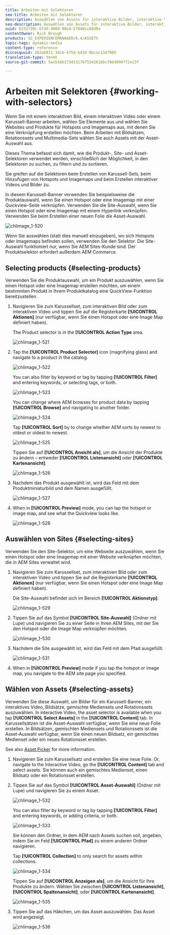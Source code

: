 ```yaml
---
title: Arbeiten mit Selektoren
seo-title: Arbeiten mit Selektoren
description: Auswählen von Assets für interaktive Bilder, interaktive Videos und Karussellbanner
seo-description: Auswählen von Assets für interaktive Bilder, interaktive Videos und Karussellbanner
uuid: 6231739c-bf49-4069-90a4-57848cc68d9a
contentOwner: Rick Brough
products: SG_EXPERIENCEMANAGER/6.4/ASSETS
topic-tags: dynamic-media
content-type: reference
discoiquuid: 262eb911-3dcb-475d-b410-8bcac1347905
translation-type: tm+mt
source-git-commit: 5acb16b1734331767554261bbcf9640947f2e23f

---
```



# Arbeiten mit Selektoren {#working-with-selectors}

Wenn Sie mit einem interaktiven Bild, einem interaktiven Video oder einem Karussell-Banner arbeiten, wählen Sie Elemente aus und wählen Sie Websites und Produkte für Hotspots und Imagemaps aus, mit denen Sie eine Verknüpfung erstellen möchten. Beim Arbeiten mit Bildsätzen, Rotationssets und Multimedia-Sets wählen Sie auch Assets mit der Asset-Auswahl aus.

Dieses Thema befasst sich damit, wie die Produkt-, Site- und Asset-Selektoren verwendet werden, einschließlich der Möglichkeit, in den Selektoren zu suchen, zu filtern und zu sortieren.

Sie greifen auf die Selektoren beim Erstellen von Karussell-Sets, beim Hinzufügen von Hotspots und Imagemaps und beim Erstellen interaktiver Videos und Bilder zu.

In diesem Karussell-Banner verwenden Sie beispielsweise die Produktauswahl, wenn Sie einen Hotspot oder eine Imagemap mit einer Quickview-Seite verknüpfen. Verwenden Sie die Site-Auswahl, wenn Sie einen Hotspot oder eine Imagemap mit einem Hyperlink verknüpfen. Verwenden Sie beim Erstellen einer neuen Folie die Asset-Auswahl.

![chlimage_1-520](assets/chlimage_1-520.png)

Wenn Sie auswählen (statt dies manuell einzugeben), wo sich Hotspots oder Imagemaps befinden sollen, verwenden Sie den Selektor. Die Site-Auswahl funktioniert nur, wenn Sie AEM Sites-Kunde sind. Der Produktselektor erfordert außerdem AEM Commerce.

## Selecting products {#selecting-products}

Verwenden Sie die Produktauswahl, um ein Produkt auszuwählen, wenn Sie einen Hotspot oder eine Imagemap erstellen möchten, um einem bestimmten Produkt in Ihrem Produktkatalog eine QuickView-Funktion bereitzustellen.

1. Navigieren Sie zum Karussellset, zum interaktiven Bild oder zum interaktiven Video und tippen Sie auf die Registerkarte **[!UICONTROL Aktionen]** (nur verfügbar, wenn Sie einen Hotspot oder eine Image Map definiert haben).

   The Product selector is in the **[!UICONTROL Action Type** area.

   ![chlimage_1-521](assets/chlimage_1-521.png)

1. Tap the **[!UICONTROL Product Selector]** icon (magnifying glass) and navigate to a product in the catalog.

   ![chlimage_1-522](assets/chlimage_1-522.png)

   You can also filter by keyword or tag by tapping **[!UICONTROL Filter]** and entering keywords, or selecting tags, or both.

   ![chlimage_1-523](assets/chlimage_1-523.png)

   You can change where AEM browses for product data by tapping **[!UICONTROL Browse]** and navigating to another folder.

   ![chlimage_1-524](assets/chlimage_1-524.png)

   Tap **[!UICONTROL Sort]** by to change whether AEM sorts by newest to oldest or oldest to newest.

   ![chlimage_1-525](assets/chlimage_1-525.png)

   Tippen Sie auf **[!UICONTROL Ansicht als]**, um die Ansicht der Produkte zu ändern – entweder **[!UICONTROL Listenansicht]** oder **[!UICONTROL Kartenansicht]**.

   ![chlimage_1-526](assets/chlimage_1-526.png)

1. Nachdem das Produkt ausgewählt ist, wird das Feld mit dem Produktminiaturbild und dem Namen ausgefüllt.

   ![chlimage_1-527](assets/chlimage_1-527.png)

1. When in **[!UICONTROL Preview]** mode, you can tap the hotspot or image map, and see what the Quickview looks like.

   ![chlimage_1-528](assets/chlimage_1-528.png)

## Auswählen von Sites {#selecting-sites}

Verwenden Sie den Site-Selektor, um eine Webseite auszuwählen, wenn Sie einen Hotspot oder eine Imagemap mit einer Website verknüpfen möchten, die in AEM Sites verwaltet wird.

1. Navigieren Sie zum Karussellset, zum interaktiven Bild oder zum interaktiven Video und tippen Sie auf die Registerkarte **[!UICONTROL Aktionen]** (nur verfügbar, wenn Sie einen Hotspot oder eine Image Map definiert haben).

   Die Site-Auswahl befindet sich im Bereich **[!UICONTROL Aktionstyp]**.

   ![chlimage_1-529](assets/chlimage_1-529.png)

1. Tippen Sie auf das Symbol **[!UICONTROL Site-Auswahl]** (Ordner mit Lupe) und navigieren Sie zu einer Seite in Ihren AEM Sites, mit der Sie den Hotspot oder die Image Map verknüpfen möchten.

   ![chlimage_1-530](assets/chlimage_1-530.png)

1. Nachdem die Site ausgewählt ist, wird das Feld mit dem Pfad ausgefüllt.

   ![chlimage_1-531](assets/chlimage_1-531.png)

1. When in **[!UICONTROL Preview]** mode if you tap the hotspot or image map, you navigate to the AEM site page you specified.

## Wählen von Assets {#selecting-assets}

Verwenden Sie diese Auswahl, um Bilder für ein Karussell-Banner, ein interaktives Video, Bildsätze, gemischte Mediensets und Rotationssets auszuwählen. In interactive Video, the asset selector is available when you tap **[!UICONTROL Select Assets]** in the **[!UICONTROL Content]** tab. In Karussellsätzen ist die Asset-Auswahl verfügbar, wenn Sie eine neue Folie erstellen. In Bildsätzen, gemischten Mediensets und Rotationssets ist die Asset-Auswahl verfügbar, wenn Sie einen neuen Bildsatz, ein gemischtes Medienset oder ein neues Rotationsset erstellen.

See also [Asset Picker](asset-selector.md) for more information.

1. Navigieren Sie zum Karussellsatz und erstellen Sie eine neue Folie. Or, navigate to the Interactive Video, go the **[!UICONTROL Content]** tab and select assets. Sie können auch ein gemischtes Medienset, einen Bildsatz oder ein Rotationsset erstellen.
1. Tippen Sie auf das Symbol **[!UICONTROL Asset-Auswahl]** (Ordner mit Lupe) und navigieren Sie zu einem Asset.

   ![chlimage_1-532](assets/chlimage_1-532.png)

   You can also filter by keyword or tag by tapping **[!UICONTROL Filter]** and entering keywords, or adding criteria, or both.

   ![chlimage_1-533](assets/chlimage_1-533.png)

   Sie können den Ordner, in dem AEM nach Assets suchen soll, angeben, indem Sie im Feld **[!UICONTROL Pfad]** zu einem anderen Ordner navigieren.

   Tap **[!UICONTROL Collection]** to only search for assets within collections.

   ![chlimage_1-534](assets/chlimage_1-534.png)

   Tippen Sie auf **[!UICONTROL Anzeigen als]**, um die Ansicht für Ihre Produkte zu ändern. Wählen Sie zwischen **[!UICONTROL Listenansicht]**, **[!UICONTROL Spaltenansicht]**, oder **[!UICONTROL Kartenansicht]**.

   ![chlimage_1-535](assets/chlimage_1-535.png)

1. Tippen Sie auf das Häkchen, um das Asset auszuwählen. Das Asset wird angezeigt.

   ![chlimage_1-536](assets/chlimage_1-536.png)

